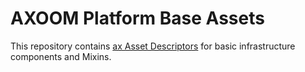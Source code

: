 # AXOOM Platform Base Assets

This repository contains [ax Asset Descriptors](https://tfs.inside-axoom.org/tfs/axoom/axoom/_git/Axoom.Provisioning?path=%2Freadme.md&_a=preview) for basic infrastructure components and Mixins.

